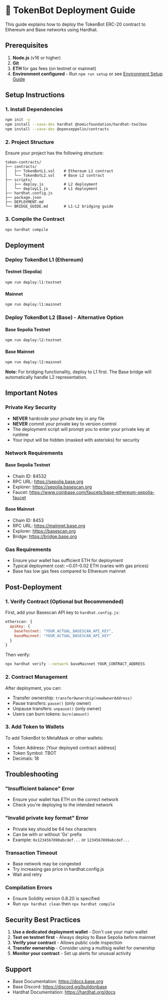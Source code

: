 # 🚀 TokenBot Deployment Guide

This guide explains how to deploy the TokenBot ERC-20 contract to Ethereum and Base networks using Hardhat.

## Prerequisites

1. **Node.js** (v16 or higher)
2. **Git**
3. **ETH** for gas fees (on testnet or mainnet)
4. **Environment configured** - Run `npm run setup` or see [Environment Setup Guide](./docs/ENVIRONMENT_SETUP.md)

## Setup Instructions

### 1. Install Dependencies

```bash
npm init -y
npm install --save-dev hardhat @nomicfoundation/hardhat-toolbox
npm install --save-dev @openzeppelin/contracts
```

### 2. Project Structure

Ensure your project has the following structure:

```
token-contracts/
├── contracts/
│   ├── TokenBotL1.sol    # Ethereum L1 contract
│   └── TokenBotL2.sol    # Base L2 contract
├── scripts/
│   ├── deploy.js         # L2 deployment
│   └── deployL1.js       # L1 deployment
├── hardhat.config.js
├── package.json
├── DEPLOYMENT.md
└── BRIDGE_GUIDE.md       # L1-L2 bridging guide
```

### 3. Compile the Contract

```bash
npx hardhat compile
```

## Deployment

### Deploy TokenBot L1 (Ethereum)

#### Testnet (Sepolia)

```bash
npm run deploy:l1:testnet
```

#### Mainnet

```bash
npm run deploy:l1:mainnet
```

### Deploy TokenBot L2 (Base) - Alternative Option

#### Base Sepolia Testnet

```bash
npm run deploy:l2:testnet
```

#### Base Mainnet

```bash
npm run deploy:l2:mainnet
```

**Note:** For bridging functionality, deploy to L1 first. The Base bridge will automatically handle L2 representation.

## Important Notes

### Private Key Security

- **NEVER** hardcode your private key in any file
- **NEVER** commit your private key to version control
- The deployment script will prompt you to enter your private key at runtime
- Your input will be hidden (masked with asterisks) for security

### Network Requirements

#### Base Sepolia Testnet

- Chain ID: 84532
- RPC URL: https://sepolia.base.org
- Explorer: https://sepolia.basescan.org
- Faucet: https://www.coinbase.com/faucets/base-ethereum-sepolia-faucet

#### Base Mainnet

- Chain ID: 8453
- RPC URL: https://mainnet.base.org
- Explorer: https://basescan.org
- Bridge: https://bridge.base.org

### Gas Requirements

- Ensure your wallet has sufficient ETH for deployment
- Typical deployment cost: ~0.01-0.02 ETH (varies with gas prices)
- Base has low gas fees compared to Ethereum mainnet

## Post-Deployment

### 1. Verify Contract (Optional but Recommended)

First, add your Basescan API key to `hardhat.config.js`:

```javascript
etherscan: {
  apiKey: {
    baseTestnet: "YOUR_ACTUAL_BASESCAN_API_KEY",
    baseMainnet: "YOUR_ACTUAL_BASESCAN_API_KEY"
  }
}
```

Then verify:

```bash
npx hardhat verify --network baseMainnet YOUR_CONTRACT_ADDRESS
```

### 2. Contract Management

After deployment, you can:

- Transfer ownership: `transferOwnership(newOwnerAddress)`
- Pause transfers: `pause()` (only owner)
- Unpause transfers: `unpause()` (only owner)
- Users can burn tokens: `burn(amount)`

### 3. Add Token to Wallets

To add TokenBot to MetaMask or other wallets:

- Token Address: [Your deployed contract address]
- Token Symbol: TBOT
- Decimals: 18

## Troubleshooting

### "Insufficient balance" Error

- Ensure your wallet has ETH on the correct network
- Check you're deploying to the intended network

### "Invalid private key format" Error

- Private key should be 64 hex characters
- Can be with or without '0x' prefix
- Example: `0x1234567890abcdef...` or `1234567890abcdef...`

### Transaction Timeout

- Base network may be congested
- Try increasing gas price in hardhat.config.js
- Wait and retry

### Compilation Errors

- Ensure Solidity version 0.8.20 is specified
- Run `npx hardhat clean` then `npx hardhat compile`

## Security Best Practices

1. **Use a dedicated deployment wallet** - Don't use your main wallet
2. **Test on testnet first** - Always deploy to Base Sepolia before mainnet
3. **Verify your contract** - Allows public code inspection
4. **Transfer ownership** - Consider using a multisig wallet for ownership
5. **Monitor your contract** - Set up alerts for unusual activity

## Support

- Base Documentation: https://docs.base.org
- Base Discord: https://discord.gg/buildonbase
- Hardhat Documentation: https://hardhat.org/docs
